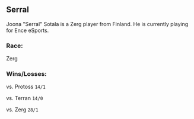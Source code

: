 ## Serral

Joona "Serral" Sotala is a Zerg player from Finland. He is currently playing for Ence eSports.

### Race: 

Zerg

### Wins/Losses:

vs. Protoss
```14/1```

vs. Terran
```14/0```

vs. Zerg
```28/1```

